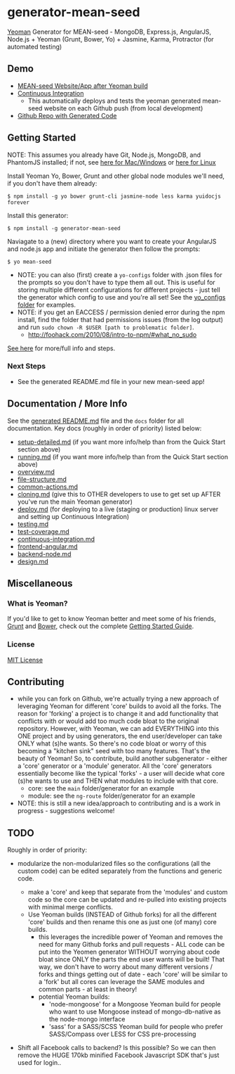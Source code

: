 # generator-mean-seed

[Yeoman](http://yeoman.io) Generator for MEAN-seed - MongoDB, Express.js, AngularJS, Node.js + Yeoman (Grunt, Bower, Yo) + Jasmine, Karma, Protractor (for automated testing)


## Demo
- [MEAN-seed Website/App after Yeoman build](http://198.199.118.44:3000/)
- [Continuous Integration](http://198.199.118.44:3010/)
	- This automatically deploys and tests the yeoman generated mean-seed website on each Github push (from local development)
- [Github Repo with Generated Code](https://github.com/jackrabbitsgroup/mean-seed-gen)
	
	
	
## Getting Started

NOTE: This assumes you already have Git, Node.js, MongoDB, and PhantomJS installed; if not, see [here for Mac/Windows](https://github.com/jackrabbitsgroup/generator-mean-seed/blob/master/main/templates/docs/setup-server-windows-mac.md) or [here for Linux](https://github.com/jackrabbitsgroup/generator-mean-seed/blob/master/main/templates/docs/setup-server-linux.md)

Install Yeoman Yo, Bower, Grunt and other global node modules we'll need, if you don't have them already:
```
$ npm install -g yo bower grunt-cli jasmine-node less karma yuidocjs forever
```

Install this generator:
```
$ npm install -g generator-mean-seed
```

Naviagate to a (new) directory where you want to create your AngularJS and node.js app and initiate the generator then follow the prompts:
```
$ yo mean-seed
```

- NOTE: you can also (first) create a `yo-configs` folder with .json files for the prompts so you don't have to type them all out. This is useful for storing multiple different configurations for different projects - just tell the generator which config to use and you're all set! See the [yo_configs folder](https://github.com/jackrabbitsgroup/generator-mean-seed/tree/master/yo-configs) for examples.
- NOTE: if you get an EACCESS / permission denied error during the npm install, find the folder that had permissions issues (from the log output) and run `sudo chown -R $USER [path to problematic folder]`.
	- http://foohack.com/2010/08/intro-to-npm/#what_no_sudo

[See here](https://github.com/jackrabbitsgroup/generator-mean-seed/blob/master/main/templates/_README.md) for more/full info and steps.

### Next Steps
- See the generated README.md file in your new mean-seed app!



## Documentation / More Info
See the [generated README.md](https://github.com/jackrabbitsgroup/generator-mean-seed/blob/master/main/templates/_README.md) file and the `docs` folder for all documentation. Key docs (roughly in order of priority) listed below:

- [setup-detailed.md](https://github.com/jackrabbitsgroup/generator-mean-seed/blob/master/main/templates/docs/setup-detailed.md) (if you want more info/help than from the Quick Start section above)
- [running.md](https://github.com/jackrabbitsgroup/generator-mean-seed/blob/master/main/templates/docs/running.md) (if you want more info/help than from the Quick Start section above)
- [overview.md](https://github.com/jackrabbitsgroup/generator-mean-seed/blob/master/main/templates/docs/overview.md)
- [file-structure.md](https://github.com/jackrabbitsgroup/generator-mean-seed/blob/master/main/templates/docs/file-structure.md)
- [common-actions.md](https://github.com/jackrabbitsgroup/generator-mean-seed/blob/master/main/templates/docs/common-actions.md)
- [cloning.md](https://github.com/jackrabbitsgroup/generator-mean-seed/blob/master/main/templates/docs/cloning.md) (give this to OTHER developers to use to get set up AFTER you've run the main Yeoman generator)
- [deploy.md](https://github.com/jackrabbitsgroup/generator-mean-seed/blob/master/main/templates/docs/deploy.md) (for deploying to a live (staging or production) linux server and setting up Continuous Integration)
- [testing.md](https://github.com/jackrabbitsgroup/generator-mean-seed/blob/master/main/templates/docs/testing.md)
- [test-coverage.md](https://github.com/jackrabbitsgroup/generator-mean-seed/blob/master/main/templates/docs/test-coverage.md)
- [continuous-integration.md](https://github.com/jackrabbitsgroup/generator-mean-seed/blob/master/main/templates/docs/continuous-integration.md)
- [frontend-angular.md](https://github.com/jackrabbitsgroup/generator-mean-seed/blob/master/main/templates/docs/frontend-angular.md)
- [backend-node.md](https://github.com/jackrabbitsgroup/generator-mean-seed/blob/master/main/templates/docs/backend-node.md)
- [design.md](https://github.com/jackrabbitsgroup/generator-mean-seed/blob/master/main/templates/docs/design.md)


## Miscellaneous

### What is Yeoman?

If you'd like to get to know Yeoman better and meet some of his friends, [Grunt](http://gruntjs.com) and [Bower](http://bower.io), check out the complete [Getting Started Guide](https://github.com/yeoman/yeoman/wiki/Getting-Started).


### License

[MIT License](http://en.wikipedia.org/wiki/MIT_License)



## Contributing
- while you can fork on Github, we're actually trying a new approach of leveraging Yeoman for different 'core' builds to avoid all the forks. The reason for 'forking' a project is to change it and add functionality that conflicts with or would add too much code bloat to the original repository. However, with Yeoman, we can add EVERYTHING into this ONE project and by using generators, the end user/developer can take ONLY what (s)he wants. So there's no code bloat or worry of this becoming a "kitchen sink" seed with too many features. That's the beauty of Yeoman! So, to contribute, build another subgenerator - either a 'core' generator or a 'module' generator. All the 'core' generators essentially become like the typical 'forks' - a user will decide what core (s)he wants to use and THEN what modules to include with that core.
	- core: see the `main` folder/generator for an example
	- module: see the `ng-route` folder/generator for an example
- NOTE: this is still a new idea/approach to contributing and is a work in progress - suggestions welcome!



## TODO
Roughly in order of priority:
- modularize the non-modularized files so the configurations (all the custom code) can be edited separately from the functions and generic code.
	- make a 'core' and keep that separate from the 'modules' and custom code so the core can be updated and re-pulled into existing projects with minimal merge conflicts.
	- Use Yeoman builds (INSTEAD of Github forks) for all the different 'core' builds and then rename this one as just one (of many) core builds.
		- this leverages the incredible power of Yeoman and removes the need for many Github forks and pull requests - ALL code can be put into the Yeomen generator WITHOUT worrying about code bloat since ONLY the parts the end user wants will be built! That way, we don't have to worry about many different versions / forks and things getting out of date - each 'core' will be similar to a 'fork' but all cores can leverage the SAME modules and common parts - at least in theory!
		- potential Yeoman builds:
			- 'node-mongoose' for a Mongoose Yeoman build for people who want to use Mongoose instead of mongo-db-native as the node-mongo interface
			- 'sass' for a SASS/SCSS Yeoman build for people who prefer SASS/Compass over LESS for CSS pre-processing
		

- Shift all Facebook calls to backend? Is this possible? So we can then remove the HUGE 170kb minified Facebook Javascript SDK that's just used for login..
